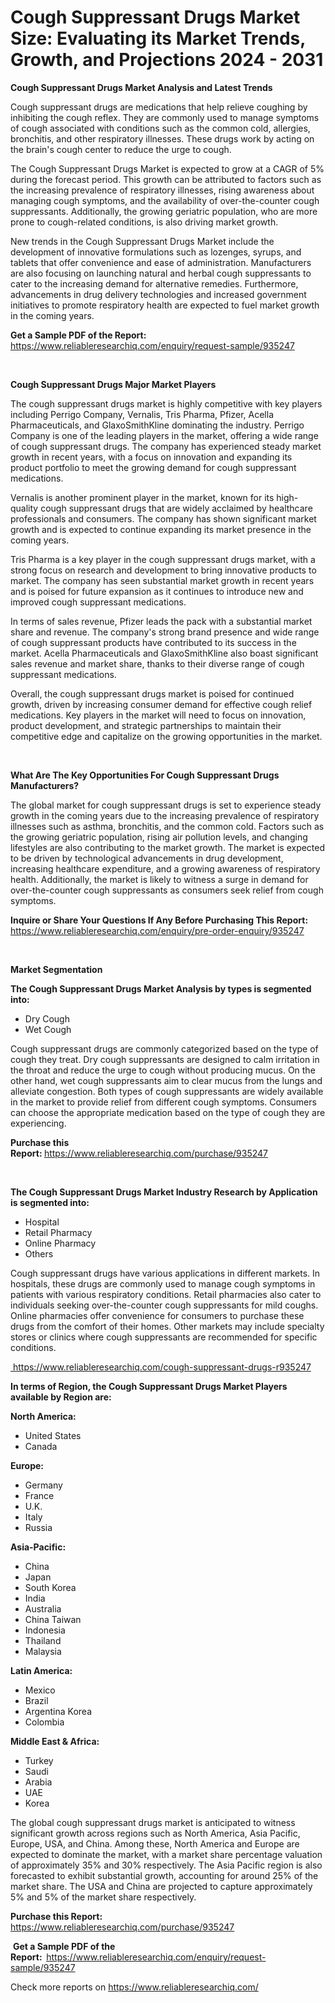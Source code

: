 <p><h1>Cough Suppressant Drugs Market Size: Evaluating its Market Trends, Growth, and Projections 2024 - 2031</h1></p><p><strong>Cough Suppressant Drugs Market Analysis and Latest Trends</strong></p>
<p><p>Cough suppressant drugs are medications that help relieve coughing by inhibiting the cough reflex. They are commonly used to manage symptoms of cough associated with conditions such as the common cold, allergies, bronchitis, and other respiratory illnesses. These drugs work by acting on the brain's cough center to reduce the urge to cough.</p><p>The Cough Suppressant Drugs Market is expected to grow at a CAGR of 5% during the forecast period. This growth can be attributed to factors such as the increasing prevalence of respiratory illnesses, rising awareness about managing cough symptoms, and the availability of over-the-counter cough suppressants. Additionally, the growing geriatric population, who are more prone to cough-related conditions, is also driving market growth.</p><p>New trends in the Cough Suppressant Drugs Market include the development of innovative formulations such as lozenges, syrups, and tablets that offer convenience and ease of administration. Manufacturers are also focusing on launching natural and herbal cough suppressants to cater to the increasing demand for alternative remedies. Furthermore, advancements in drug delivery technologies and increased government initiatives to promote respiratory health are expected to fuel market growth in the coming years.</p></p>
<p><strong>Get a Sample PDF of the Report:&nbsp;</strong> <a href="https://www.reliableresearchiq.com/enquiry/request-sample/935247">https://www.reliableresearchiq.com/enquiry/request-sample/935247</a></p>
<p>&nbsp;</p>
<p><strong>Cough Suppressant Drugs Major Market Players</strong></p>
<p><p>The cough suppressant drugs market is highly competitive with key players including Perrigo Company, Vernalis, Tris Pharma, Pfizer, Acella Pharmaceuticals, and GlaxoSmithKline dominating the industry. Perrigo Company is one of the leading players in the market, offering a wide range of cough suppressant drugs. The company has experienced steady market growth in recent years, with a focus on innovation and expanding its product portfolio to meet the growing demand for cough suppressant medications.</p><p>Vernalis is another prominent player in the market, known for its high-quality cough suppressant drugs that are widely acclaimed by healthcare professionals and consumers. The company has shown significant market growth and is expected to continue expanding its market presence in the coming years.</p><p>Tris Pharma is a key player in the cough suppressant drugs market, with a strong focus on research and development to bring innovative products to market. The company has seen substantial market growth in recent years and is poised for future expansion as it continues to introduce new and improved cough suppressant medications.</p><p>In terms of sales revenue, Pfizer leads the pack with a substantial market share and revenue. The company's strong brand presence and wide range of cough suppressant products have contributed to its success in the market. Acella Pharmaceuticals and GlaxoSmithKline also boast significant sales revenue and market share, thanks to their diverse range of cough suppressant medications.</p><p>Overall, the cough suppressant drugs market is poised for continued growth, driven by increasing consumer demand for effective cough relief medications. Key players in the market will need to focus on innovation, product development, and strategic partnerships to maintain their competitive edge and capitalize on the growing opportunities in the market.</p></p>
<p>&nbsp;</p>
<p><strong>What Are The Key Opportunities For Cough Suppressant Drugs Manufacturers?</strong></p>
<p><p>The global market for cough suppressant drugs is set to experience steady growth in the coming years due to the increasing prevalence of respiratory illnesses such as asthma, bronchitis, and the common cold. Factors such as the growing geriatric population, rising air pollution levels, and changing lifestyles are also contributing to the market growth. The market is expected to be driven by technological advancements in drug development, increasing healthcare expenditure, and a growing awareness of respiratory health. Additionally, the market is likely to witness a surge in demand for over-the-counter cough suppressants as consumers seek relief from cough symptoms.</p></p>
<p><strong>Inquire or Share Your Questions If Any Before Purchasing This Report:</strong> <a href="https://www.reliableresearchiq.com/enquiry/pre-order-enquiry/935247">https://www.reliableresearchiq.com/enquiry/pre-order-enquiry/935247</a></p>
<p>&nbsp;</p>
<p><strong>Market Segmentation</strong></p>
<p><strong>The Cough Suppressant Drugs Market Analysis by types is segmented into:</strong></p>
<p><ul><li>Dry Cough</li><li>Wet Cough</li></ul></p>
<p><p>Cough suppressant drugs are commonly categorized based on the type of cough they treat. Dry cough suppressants are designed to calm irritation in the throat and reduce the urge to cough without producing mucus. On the other hand, wet cough suppressants aim to clear mucus from the lungs and alleviate congestion. Both types of cough suppressants are widely available in the market to provide relief from different cough symptoms. Consumers can choose the appropriate medication based on the type of cough they are experiencing.</p></p>
<p><strong>Purchase this Report:&nbsp;</strong><a href="https://www.reliableresearchiq.com/purchase/935247">https://www.reliableresearchiq.com/purchase/935247</a></p>
<p>&nbsp;</p>
<p><strong>The Cough Suppressant Drugs Market Industry Research by Application is segmented into:</strong></p>
<p><ul><li>Hospital</li><li>Retail Pharmacy</li><li>Online Pharmacy</li><li>Others</li></ul></p>
<p><p>Cough suppressant drugs have various applications in different markets. In hospitals, these drugs are commonly used to manage cough symptoms in patients with various respiratory conditions. Retail pharmacies also cater to individuals seeking over-the-counter cough suppressants for mild coughs. Online pharmacies offer convenience for consumers to purchase these drugs from the comfort of their homes. Other markets may include specialty stores or clinics where cough suppressants are recommended for specific conditions.</p></p>
<p><a href="https://www.reliableresearchiq.com/cough-suppressant-drugs-r935247">&nbsp;https://www.reliableresearchiq.com/cough-suppressant-drugs-r935247</a></p>
<p><strong>In terms of Region, the Cough Suppressant Drugs Market Players available by Region are:</strong></p>
<p>
    <p> <strong> North America: </strong>
        <ul>
            <li>United States</li>
            <li>Canada</li>
        </ul>
        </p> 
    <p> <strong> Europe: </strong>
        <ul>
            <li>Germany</li>
            <li>France</li>
            <li>U.K.</li>
            <li>Italy</li>
            <li>Russia</li>
        </ul>
        </p> 
    <p> <strong> Asia-Pacific: </strong>
        <ul>
            <li>China</li>
            <li>Japan</li>
            <li>South Korea</li>
            <li>India</li>
            <li>Australia</li>
            <li>China Taiwan</li>
            <li>Indonesia</li>
            <li>Thailand</li>
            <li>Malaysia</li>
        </ul>
        </p> 
    <p> <strong> Latin America: </strong>
        <ul>
            <li>Mexico</li>
            <li>Brazil</li>
            <li>Argentina Korea</li>
            <li>Colombia</li>
        </ul>
        </p> 
    <p> <strong> Middle East & Africa: </strong>
        <ul>
            <li>Turkey</li>
            <li>Saudi</li>
            <li>Arabia</li>
            <li>UAE</li>
            <li>Korea</li>
        </ul>
    </p>
    </p>
<p><p>The global cough suppressant drugs market is anticipated to witness significant growth across regions such as North America, Asia Pacific, Europe, USA, and China. Among these, North America and Europe are expected to dominate the market, with a market share percentage valuation of approximately 35% and 30% respectively. The Asia Pacific region is also forecasted to exhibit substantial growth, accounting for around 25% of the market share. The USA and China are projected to capture approximately 5% and 5% of the market share respectively.</p></p>
<p><strong>Purchase this Report: </strong><a href="https://www.reliableresearchiq.com/purchase/935247">https://www.reliableresearchiq.com/purchase/935247</a></p>
<p>&nbsp;<strong>Get a Sample PDF of the Report:&nbsp;&nbsp;</strong><a href="https://www.reliableresearchiq.com/enquiry/request-sample/935247">https://www.reliableresearchiq.com/enquiry/request-sample/935247</a></p>
<p><strong></strong></p>
<p>Check more reports on <a href="https://www.reliableresearchiq.com/">https://www.reliableresearchiq.com/</a></p>